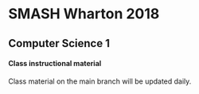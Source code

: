 # SMASH Wharton 2018
## Computer Science 1

#### Class instructional material

Class material on the main branch will be updated daily.